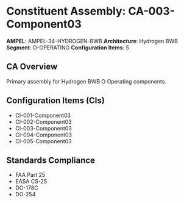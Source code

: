 # Constituent Assembly: CA-003-Component03

**AMPEL**: AMPEL-34-HYDROGEN-BWB
**Architecture**: Hydrogen BWB
**Segment**: O-OPERATING
**Configuration Items**: 5

## CA Overview
Primary assembly for Hydrogen BWB O Operating components.

## Configuration Items (CIs)
- CI-001-Component03
- CI-002-Component03
- CI-003-Component03
- CI-004-Component03
- CI-005-Component03

## Standards Compliance
- FAA Part 25
- EASA CS-25
- DO-178C
- DO-254
